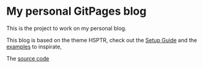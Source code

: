 # My personal GitPages blog

This is the project to work on my personal blog.

This blog is based on the theme HSPTR, check out the [Setup Guide](https://mmistakes.github.io/hpstr-jekyll-theme/theme-setup/) and the [examples](http://mmistakes.github.io/hpstr-jekyll-theme/) to inspirate,

The [source code](https://github.com/mmistakes/hpstr-jekyll-theme)